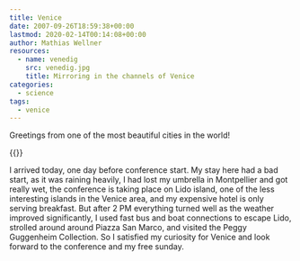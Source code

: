 ```yaml
---
title: Venice
date: 2007-09-26T18:59:38+00:00
lastmod: 2020-02-14T00:14:08+00:00
author: Mathias Wellner
resources:
  - name: venedig
    src: venedig.jpg
    title: Mirroring in the channels of Venice
categories:
  - science
tags:
  - venice
---
```

Greetings from one of the most beautiful cities in the world!
<!--more-->

{{<responsive-image name="venedig">}}

I arrived today, one day before conference start. My stay here had a bad start, as it was raining heavily, I had lost my umbrella in Montpellier and got really wet, the conference is taking place on Lido island, one of the less interesting islands in the Venice area, and my expensive hotel is only serving breakfast. But after 2 PM everything turned well as the weather improved significantly, I used fast bus and boat connections to escape Lido, strolled around around Piazza San Marco, and visited the Peggy Guggenheim Collection. So I satisfied my curiosity for Venice and look forward to the conference and my free sunday.